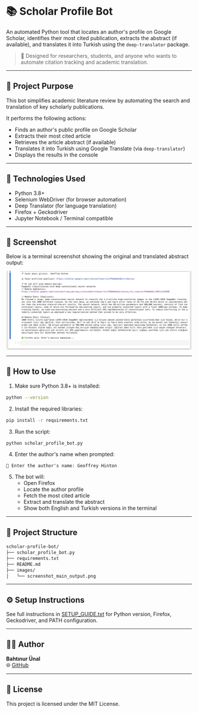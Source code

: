 # 📚 Scholar Profile Bot

An automated Python tool that locates an author's profile on Google Scholar, identifies their most cited publication, extracts the abstract (if available), and translates it into Turkish using the `deep-translator` package.

> 🚀 Designed for researchers, students, and anyone who wants to automate citation tracking and academic translation.

---

## 🎯 Project Purpose

This bot simplifies academic literature review by automating the search and translation of key scholarly publications.

It performs the following actions:
- Finds an author's public profile on Google Scholar
- Extracts their most cited article
- Retrieves the article abstract (if available)
- Translates it into Turkish using Google Translate (via `deep-translator`)
- Displays the results in the console

---

## 🧠 Technologies Used

- Python 3.8+
- Selenium WebDriver (for browser automation)
- Deep Translator (for language translation)
- Firefox + Geckodriver
- Jupyter Notebook / Terminal compatible

---

## 📸 Screenshot

Below is a terminal screenshot showing the original and translated abstract output:

![Console Output](images/screenshot_main_output.png)

---

## 🚀 How to Use

1. Make sure Python 3.8+ is installed:
```bash
python --version
```

2. Install the required libraries:
```bash
pip install -r requirements.txt
```

3. Run the script:
```bash
python scholar_profile_bot.py
```

4. Enter the author's name when prompted:
```
📌 Enter the author's name: Geoffrey Hinton
```

5. The bot will:
   - Open Firefox
   - Locate the author profile
   - Fetch the most cited article
   - Extract and translate the abstract
   - Show both English and Turkish versions in the terminal

---

## 📂 Project Structure

```
scholar-profile-bot/
├── scholar_profile_bot.py
├── requirements.txt
├── README.md
├── images/
│   └── screenshot_main_output.png

```

---

## ⚙️ Setup Instructions

See full instructions in [SETUP_GUIDE.txt](SETUP_GUIDE.txt) for Python version, Firefox, Geckodriver, and PATH configuration.

---

## 🧑‍💻 Author

**Bahtınur Ünal**    
🌐 [GitHub](https://github.com/0xnuorr) 

---

## 📄 License

This project is licensed under the MIT License.
